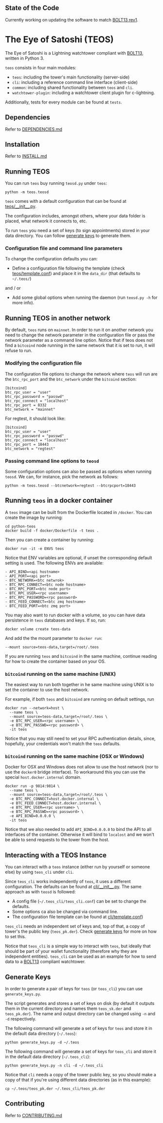 ## State of the Code

Currently working on updating the software to match [BOLT13 rev1](https://github.com/sr-gi/bolt13).

# The Eye of Satoshi (TEOS)

The Eye of Satoshi is a Lightning watchtower compliant with [BOLT13](https://github.com/sr-gi/bolt13), written in Python 3.

`teos` consists in four main modules:

- `teos`: including the tower's main functionality (server-side)
- `cli`: including a reference command line interface (client-side)
- `common`: including shared functionality between `teos` and `cli`.
- `watchtower-plugin`: including a watchtower client plugin for c-lightning.

Additionally, tests for every module can be found at `tests`.

## Dependencies
Refer to [DEPENDENCIES.md](DEPENDENCIES.md)

## Installation

Refer to [INSTALL.md](INSTALL.md)

## Running TEOS

You can run `teos` buy running `teosd.py` under `teos`:

```
python -m teos.teosd
```

`teos` comes with a default configuration that can be found at [teos/\_\_init\_\_.py](teos/__init__.py). 

The configuration includes, amongst others, where your data folder is placed, what network it connects to, etc.

To run `teos` you need a set of keys (to sign appointments) stored in your data directory. You can follow [generate keys](#generate-keys) to generate them.


### Configuration file and command line parameters

To change the configuration defaults you can:

- Define a configuration file following the template (check [teos/template.conf](teos/template.conf)) and place it in the `data_dir` (that defaults to `~/.teos/`) 

and / or 

- Add some global options when running the daemon (run `teosd.py -h` for more info).

## Running TEOS in another network

By default, `teos` runs on `mainnet`. In order to run it on another network you need to change the network parameter in the configuration file or pass the network parameter as a command line option. Notice that if teos does not find a `bitcoind` node running in the same network that it is set to run, it will refuse to run.


### Modifying the configuration file

The configuration file options to change the network where `teos` will run are the `btc_rpc_port` and the `btc_network` under the `bitcoind` section:

```
[bitcoind]
btc_rpc_user = "user"
btc_rpc_password = "passwd"
btc_rpc_connect = "localhost"
btc_rpc_port = 8332
btc_network = "mainnet"
```

For regtest, it should look like:

```
[bitcoind]
btc_rpc_user = "user"
btc_rpc_password = "passwd"
btc_rpc_connect = "localhost"
btc_rpc_port = 18443
btc_network = "regtest"
```


### Passing command line options to `teosd`

Some configuration options can also be passed as options when running `teosd`. We can, for instance, pick the network as follows:

```
python -m teos.teosd --btcnetwork=regtest --btcrpcport=18443
```

## Running `teos` in a docker container
A `teos` image can be built from the Dockerfile located in `/docker`. You can create the image by running:

	cd python-teos
	docker build -f docker/Dockerfile -t teos .
	
Then you can create a container by running:

	docker run -it -e ENVS teos
	
Notice that ENV variables are optional, if unset the corresponding default setting is used. The following ENVs are available:

```
- API_BIND=<api hostname>
- API_PORT=<api port>
- BTC_NETWORK=<btc netwrok>
- BTC_RPC_CONNECT=<btc node hostname>
- BTC_RPC_PORT=<btc node port>
- BTC_RPC_USER=<rpc username>
- BTC_RPC_PASSWORD=<rpc password>
- BTC_FEED_CONNECT=<btc zmq hostname>
- BTC_FEED_PORT=<btc zmq port>
```

You may also want to run docker with a volume, so you can have data persistence in `teos` databases and keys.
If so, run:

    docker volume create teos-data
    
And add the the mount parameter to `docker run`:

    --mount source=teos-data,target=/root/.teos

If you are running `teos` and `bitcoind` in the same machine, continue reading for how to create the container based on your OS.

### `bitcoind` running on the same machine (UNIX)
The easiest way to run both together in he same machine using UNIX is to set the container to use the host network.
	
For example, if both `teos` and `bitcoind` are running on default settings, run
    
```
docker run --network=host \
  --name teos \
  --mount source=teos-data,target=/root/.teos \
  -e BTC_RPC_USER=<rpc username> \
  -e BTC_RPC_PASSWD=<rpc password> \
  -it teos
```

Notice that you may still need to set your RPC authentication details, since, hopefully, your credentials won't match the `teos` defaults.

### `bitcoind` running on the same machine (OSX or Windows)

Docker for OSX and Windows does not allow to use the host network (nor to use the `docker0` bridge interface). To workaround this
you can use the special `host.docker.internal` domain.

```
docker run -p 9814:9814 \
  --name teos \
  --mount source=teos-data,target=/root/.teos \
  -e BTC_RPC_CONNECT=host.docker.internal \
  -e BTC_FEED_CONNECT=host.docker.internal \
  -e BTC_RPC_USER=<rpc username> \
  -e BTC_RPC_PASSWD=<rpc password> \
  -e API_BIND=0.0.0.0 \
  -it teos
```

Notice that we also needed to add `API_BIND=0.0.0.0` to bind the API to all interfaces of the container.
Otherwise it will bind to `localost` and we won't be able to send requests to the tower from the host.

## Interacting with a TEOS Instance

You can interact with a `teos` instance (either run by yourself or someone else) by using `teos_cli` under `cli`.

Since `teos_cli` works independently of `teos`, it uses a different configuration. The defaults can be found at [cli/\_\_init\_\_.py](cli/__init__.py). The same approach as with `teosd` is followed:

- A config file (`~/.teos_cli/teos_cli.conf`) can be set to change the defaults.
- Some options ca also be changed via command line. 
- The configuration file template can be found at [cli/template.conf](cli/template.conf))

`teos_cli` needs an independent set of keys and, top of that, a copy of tower's the public key (`teos_pk.der`). Check [generate keys](#generate-keys) for more on how to set this.

Notice that `teos_cli` is a simple way to interact with `teos`, but ideally that should be part of your wallet functionality (therefore why they are independent entities). `teos_cli` can be used as an example for how to send data to a [BOLT13](https://github.com/sr-gi/bolt13) compliant watchtower.

## Generate Keys

In order to generate a pair of keys for `teos` (or `teos_cli`) you can use `generate_keys.py`. 

The script generates and stores a set of keys on disk (by default it outputs them in the current directory and names them `teos_sk.der` and `teos_pk.der`). The name and output directory can be changed using `-n` and `-d` respectively.

The following command will generate a set of keys for `teos` and store it in the default data directory (`~/.teos`):
```
python generate_keys.py -d ~/.teos
``` 

The following command will generate a set of keys for `teos_cli` and store it in the default data directory (`~/.teos_cli`):
```
python generate_keys.py -n cli -d ~/.teos_cli
``` 

Notice that `cli` needs a copy of the tower public key, so you should make a copy of that if you're using different data directories (as in this example):

```
cp ~/.teos/teos_pk.der ~/.teos_cli/teos_pk.der 
```

## Contributing 
Refer to [CONTRIBUTING.md](CONTRIBUTING.md)
